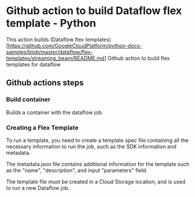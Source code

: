 # Github action to build Dataflow flex template - Python  

This action builds (Dataflow flex templates)[https://github.com/GoogleCloudPlatform/python-docs-samples/blob/master/dataflow/flex-templates/streaming_beam/README.md]
Github action to build flex templates for dataflow

## Github actions steps

### Build container
Builds a container with the dataflow job. 

### Creating a Flex Template
To run a template, you need to create a template spec file containing all the necessary information to run the job, such as the SDK information and metadata.

The metadata.json file contains additional information for the template such as the "name", "description", and input "parameters" field.

The template file must be created in a Cloud Storage location, and is used to run a new Dataflow job.
